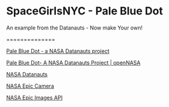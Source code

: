 # SpaceGirlsNYC - Pale Blue Dot
An example from the Datanauts - Now make Your own!

==============


[Pale Blue Dot - a NASA Datanauts project](http://palebluedot.napszel.com/documentation/)

[Pale Blue Dot- A NASA Datanauts Project | openNASA](https://open.nasa.gov/blog/pale-blue-dot-nasa-datanauts-project/)

[NASA Datanauts](https://open.nasa.gov/explore/datanauts/)

[NASA Epic Camera](https://epic.gsfc.nasa.gov/about/epic)

[NASA Epic Images API](https://api.nasa.gov/api.html#EPIC)
